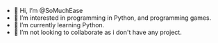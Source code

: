 - 👋 Hi, I’m @SoMuchEase
- 👀 I’m interested in programming in Python, and programming games.
- 🌱 I’m currently learning Python.
- 💞️ I’m not looking to collaborate as i don't have any project.

<!---
SoMuchEase/SoMuchEase is a ✨ special ✨ repository because its `README.md` (this file) appears on your GitHub profile.
You can click the Preview link to take a look at your changes.
--->
